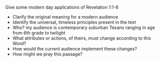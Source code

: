 Give some modern day applications of Revelation 1:1-8
* Clarify the original meaning for a modern audience
* Identify the universal, timeless principles present in the text
* Who?  my audience is contemporary suburban Texans ranging in age from 6th grade to twilight
* What attributes or actions, of theirs, must change according to this Word?
* How would the current audience implement these changes?
* How might we pray this passage?
